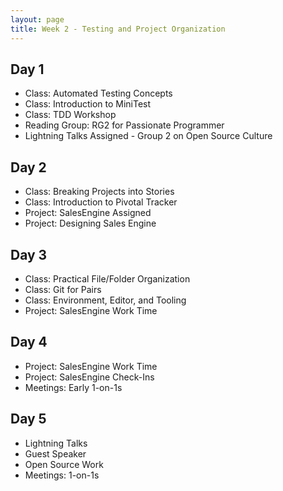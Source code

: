 ```yaml
---
layout: page
title: Week 2 - Testing and Project Organization
---
```


## Day 1

* Class: Automated Testing Concepts
* Class: Introduction to MiniTest
* Class: TDD Workshop
* Reading Group: RG2 for Passionate Programmer
* Lightning Talks Assigned - Group 2 on Open Source Culture

## Day 2

* Class: Breaking Projects into Stories
* Class: Introduction to Pivotal Tracker
* Project: SalesEngine Assigned
* Project: Designing Sales Engine

## Day 3

* Class: Practical File/Folder Organization
* Class: Git for Pairs
* Class: Environment, Editor, and Tooling
* Project: SalesEngine Work Time

## Day 4

* Project: SalesEngine Work Time
* Project: SalesEngine Check-Ins
* Meetings: Early 1-on-1s

## Day 5

* Lightning Talks
* Guest Speaker
* Open Source Work
* Meetings: 1-on-1s
